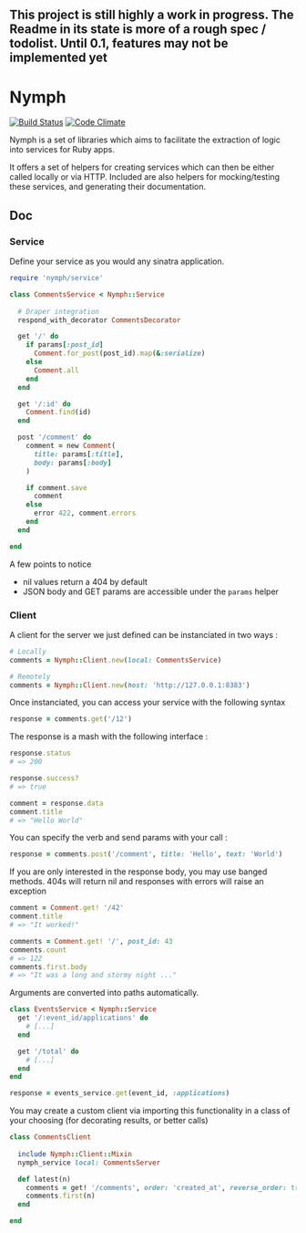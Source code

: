 
## This project is still highly a work in progress. The Readme in its state is more of a rough spec / todolist. Until 0.1, features may not be implemented yet


# Nymph

[![Build Status](https://travis-ci.org/mru2/nymph.svg?branch=master)](https://travis-ci.org/mru2/nymph) [![Code Climate](https://codeclimate.com/github/mru2/nymph/badges/gpa.svg)](https://codeclimate.com/github/mru2/nymph)


Nymph is a set of libraries which aims to facilitate the extraction of logic into services for Ruby apps.

It offers a set of helpers for creating services which can then be either called locally or via HTTP. Included are also helpers for mocking/testing these services, and generating their documentation.



## Doc

### Service

Define your service as you would any sinatra application.

```ruby
require 'nymph/service'

class CommentsService < Nymph::Service
  
  # Draper integration
  respond_with_decorator CommentsDecorator

  get '/' do
    if params[:post_id]
      Comment.for_post(post_id).map(&:serialize)
    else
      Comment.all
    end
  end

  get '/:id' do
    Comment.find(id)
  end

  post '/comment' do
    comment = new Comment(
      title: params[:title],
      body: params[:body]
    )

    if comment.save
      comment
    else
      error 422, comment.errors
    end
  end

end
```

A few points to notice
 - nil values return a 404 by default
 - JSON body and GET params are accessible under the `params` helper


### Client

A client for the server we just defined can be instanciated in two ways : 

```ruby
# Locally
comments = Nymph::Client.new(local: CommentsService)

# Remotely
comments = Nymph::Client.new(host: 'http://127.0.0.1:8383')
```

Once instanciated, you can access your service with the following syntax

```ruby
response = comments.get('/12')
```

The response is a mash with the following interface :
```ruby
response.status
# => 200

response.success?
# => true

comment = response.data
comment.title
# => "Hello World"
```

You can specify the verb and send params with your call :
```ruby
response = comments.post('/comment', title: 'Hello', text: 'World')
```

If you are only interested in the response body, you may use banged methods. 404s will return nil and responses with errors will raise an exception
```ruby
comment = Comment.get! '/42'
comment.title
# => "It worked!"

comments = Comment.get! '/', post_id: 43
comments.count
# => 122
comments.first.body
# => "It was a long and stormy night ..."
```

Arguments are converted into paths automatically.
```ruby
class EventsService < Nymph::Service
  get '/:event_id/applications' do
    # [...]
  end

  get '/total' do
    # [...]
  end
end

response = events_service.get(event_id, :applications)
```

You may create a custom client via importing this functionality in a class of your choosing (for decorating results, or better calls)

```ruby
class CommentsClient
  
  include Nymph::Client::Mixin
  nymph_service local: CommentsServer

  def latest(n)
    comments = get! '/comments', order: 'created_at', reverse_order: true
    comments.first(n)
  end

end
```
